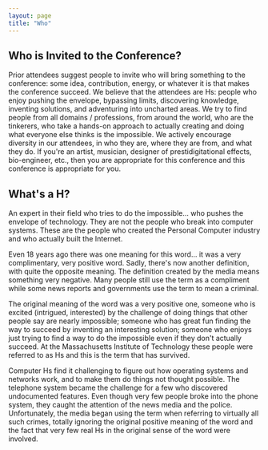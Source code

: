 ```yaml
---
layout: page
title: "Who"
---
```

## Who is Invited to the Conference?

Prior attendees suggest people to invite who will bring something to the conference: some idea, contribution, energy, or whatever it is that makes the conference succeed. We believe that the attendees are Hs: people who enjoy pushing the envelope, bypassing limits, discovering knowledge, inventing solutions, and adventuring into uncharted areas. We try to find people from all domains / professions, from around the world, who are the tinkerers, who take a hands-on approach to actually creating and doing what everyone else thinks is the impossible. We actively encourage diversity in our attendees, in who they are, where they are from, and what they do. If you're an artist, musician, designer of prestidigitational effects, bio-engineer, etc., then you are appropriate for this conference and this conference is appropriate for you.

## What's a H?

An expert in their field who tries to do the impossible... who pushes the envelope of technology. They are not the people who break into computer systems. These are the people who created the Personal Computer industry and who actually built the Internet.

Even 18 years ago there was one meaning for this word... it was a very complimentary, very positive word. Sadly, there's now another definition, with quite the opposite meaning. The definition created by the media means something very negative. Many people still use the term as a compliment while some news reports and governments use the term to mean a criminal.

The original meaning of the word was a very positive one, someone who is excited (intrigued, interested) by the challenge of doing things that other people say are nearly impossible; someone who has great fun finding the way to succeed by inventing an interesting solution; someone who enjoys just trying to find a way to do the impossible even if they don't actually succeed. At the Massachusetts Institute of Technology these people were referred to as Hs and this is the term that has survived.

Computer Hs find it challenging to figure out how operating systems and networks work, and to make them do things not thought possible. The telephone system became the challenge for a few who discovered undocumented features. Even though very few people broke into the phone system, they caught the attention of the news media and the police. Unfortunately, the media began using the term when referring to virtually all such crimes, totally ignoring the original positive meaning of the word and the fact that very few real Hs in the original sense of the word were involved.